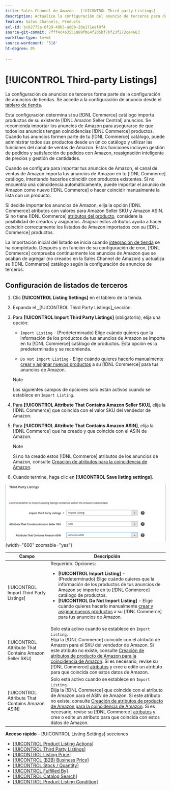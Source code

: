 ```yaml
---
title: Sales Channel de Amazon - [!UICONTROL Third-party Listings]
description: Actualice la configuración del anuncio de terceros para determinar si el catálogo de Commerce importa productos de los anuncios existentes de Amazon Seller Central.
feature: Sales Channels, Products
exl-id: bc82775a-6f29-49b5-a80b-20e171eaf8f4
source-git-commit: 7fff4c463551089fb64f2d5bf7bf23f272ce4663
workflow-type: tm+mt
source-wordcount: '518'
ht-degree: 0%

---
```


# [!UICONTROL Third-party Listings]

La configuración de anuncios de terceros forma parte de la configuración de anuncios de tiendas. Se accede a la configuración de anuncio desde el [tablero de tienda](./amazon-store-dashboard.md).

Esta configuración determina si su [!DNL Commerce] catálogo importa productos de su existente [!DNL Amazon Seller Central] anuncios. Se recomienda importar los anuncios de Amazon para asegurarse de que todos los anuncios tengan coincidencias [!DNL Commerce] productos. Cuando tus anuncios formen parte de tu [!DNL Commerce] catálogo, puede administrar todos sus productos desde un único catálogo y utilizar las funciones del canal de ventas de Amazon. Estas funciones incluyen gestión de pedidos y satisfacción de pedidos con Amazon, reasignación inteligente de precios y gestión de cantidades.

Cuando se configura para importar tus anuncios de Amazon, el canal de ventas de Amazon importa tus anuncios de Amazon en tu [!DNL Commerce] catálogo, intentando hacerlos coincidir con productos existentes. Si no encuentra una coincidencia automáticamente, puede importar el anuncio de Amazon como nuevo [!DNL Commerce] o hacer coincidir manualmente la lista con un producto.

Si decide importar los anuncios de Amazon, elija la opción [!DNL Commerce] atributos con valores para Amazon Seller SKU y Amazon ASIN. Si no tiene [!DNL Commerce] [atributos del producto](./ob-creating-magento-attributes.md), considere la posibilidad de crearlos y asignarlos. Asignar estos atributos ayuda a hacer coincidir correctamente los listados de Amazon importados con su [!DNL Commerce] productos.

La importación inicial del listado se inicia cuando [integración de tienda](./store-integration.md) se ha completado. Después y en función de su configuración de cron, [!DNL Commerce] comprueba continuamente los anuncios de Amazon que se acaban de agregar (no creados en la Sales Channel de Amazon) y actualiza su [!DNL Commerce] catálogo según la configuración de anuncios de terceros.

## Configuración de listados de terceros

1. Clic **[!UICONTROL Listing Settings]** en el tablero de la tienda.

1. Expanda el _[!UICONTROL Third Party Listings]_sección.

1. Para **[!UICONTROL Import Third Party Listings]** (obligatorio), elija una opción:

   - `Import Listing` - (Predeterminado) Elige cuándo quieres que la información de los productos de tus anuncios de Amazon se importe en tu [!DNL Commerce] catálogo de productos. Esta opción es la predeterminada y se recomienda.

   - `Do Not Import Listing` - Elige cuándo quieres hacerlo manualmente [crear y asignar nuevos productos](https://experienceleague.adobe.com/docs/commerce-admin/catalog/products/products-list.html) a su [!DNL Commerce] para tus anuncios de Amazon.

   >[!NOTE]
   >Los siguientes campos de opciones solo están activos cuando se establece en `Import Listing`.

1. Para **[!UICONTROL Attribute That Contains Amazon Seller SKU]**, elija la [!DNL Commerce] que coincida con el valor SKU del vendedor de Amazon.

1. Para **[!UICONTROL Attribute That Contains Amazon ASIN]**, elija la [!DNL Commerce] que ha creado y que coincide con el ASIN de Amazon.

   >[!NOTE]
   >Si no ha creado estos [!DNL Commerce] atributos de los anuncios de Amazon, consulte [Creación de atributos para la coincidencia de Amazon](./ob-creating-magento-attributes.md).

1. Cuando termine, haga clic en **[!UICONTROL Save listing settings]**.

![Anuncios de terceros](assets/amazon-third-party-listings.png){width="600" zoomable="yes"}

| Campo | Descripción |
|--------------------------------------------------------|-----------------------------------------------------------------------------------------------------------------------------------------------------------------------------------------------------------------------------------------------------------------------------------------------------------------------------------------------------------------------------------------------------------------------------------------------------------------------------------|
| [!UICONTROL Import Third Party Listings] | Requerido. Opciones:<ul><li>**[!UICONTROL Import Listing]** - (Predeterminado) Elige cuándo quieres que la información de los productos de tus anuncios de Amazon se importe en tu [!DNL Commerce] catálogo de productos. </li><li>**[!UICONTROL Do Not Import Listing]** - Elige cuándo quieres hacerlo manualmente [crear y asignar nuevos productos](https://experienceleague.adobe.com/docs/commerce-admin/catalog/products/products-list.html) a su [!DNL Commerce] para tus anuncios de Amazon.</li></ul> |
| [!UICONTROL Attribute That Contains Amazon Seller SKU] | Solo está activo cuando se establece en `Import Listing`.<br>Elija la [!DNL Commerce] coincide con el atributo de Amazon para el SKU del vendedor de Amazon. Si este atributo no existe, consulte [Creación de atributos de producto de Amazon para la coincidencia de Amazon](./ob-creating-magento-attributes.md). Si es necesario, revise su [!DNL Commerce] [atributos](./managing-attributes.md) y cree o edite un atributo para que coincida con estos datos de Amazon. |
| [!UICONTROL Attribute That Contains Amazon ASIN] | Solo está activo cuando se establece en `Import Listing`.<br>Elija la [!DNL Commerce] que coincide con el atributo de Amazon para el ASIN de Amazon. Si este atributo no existe, consulte [Creación de atributos de producto de Amazon para la coincidencia de Amazon](./ob-creating-magento-attributes.md). Si es necesario, revise su [!DNL Commerce] [atributos](./managing-attributes.md) y cree o edite un atributo para que coincida con estos datos de Amazon. |

**Acceso rápido** - [!UICONTROL Listing Settings] secciones

- [[!UICONTROL Product Listing Actions]](./product-listing-actions.md)
- [[!UICONTROL Third Party Listings]](./third-party-listing-settings.md)
- [[!UICONTROL Listing Price]](./listing-price.md)
- [[!UICONTROL (B2B) Business Price]](./business-pricing.md)
- [[!UICONTROL Stock / Quantity]](./stock-quantity.md)
- [[!UICONTROL Fulfilled By]](./fulfilled-by.md)
- [[!UICONTROL Catalog Search]](./catalog-search.md)
- [[!UICONTROL Product Listing Condition]](./product-listing-condition.md)
